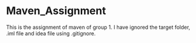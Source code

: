 # Maven_Assignment
This is the assignment of maven of group 1. I have ignored the target folder, .iml file and idea file using .gitignore.
